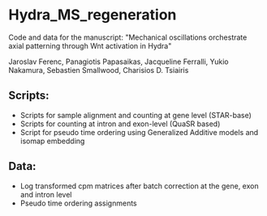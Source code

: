 # Hydra_MS_regeneration

Code and data for the manuscript:
"Mechanical oscillations orchestrate axial patterning through Wnt activation in Hydra"

Jaroslav Ferenc, Panagiotis Papasaikas, Jacqueline Ferralli, Yukio Nakamura, Sebastien Smallwood, Charisios D. Tsiairis


## Scripts:

- Scripts for sample alignment and counting at gene level (STAR-base)
- Scripts for counting at intron and exon-level (QuaSR based) 
- Script for pseudo time ordering using Generalized Additive models and isomap embedding



## Data:

- Log transformed cpm matrices after batch correction at the gene, exon and intron level 
- Pseudo time ordering assignments
